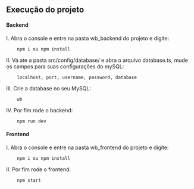 ## Execução do projeto

<h4>Backend</h4>
I. Abra o console e entre na pasta wb_backend do projeto e digite:

```console
    npm i ou npm install
```
II. Vá ate a pasta src/config/database/ e abra o arquivo database.ts, mude os campos para suas configurações do mySQL:

```console
    localhost, port, username, password, database
```
III. Crie a database no seu MySQL:

```console
    wb
```
IV. Por fim rode o backend:

```console
    npm run dev
```

<h4>Frontend</h4>
I. Abra o console e entre na pasta wb_frontend do projeto e digite:

```console
    npm i ou npm install
```
II. Por fim rode o frontend:

```console
    npm start
```